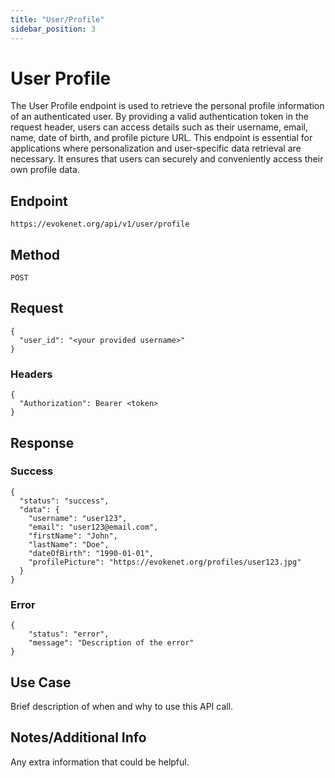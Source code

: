 ```yaml
---
title: "User/Profile"
sidebar_position: 3
---
```


# User Profile
The User Profile endpoint is used to retrieve the personal profile information of an authenticated user. By providing a valid authentication token in the request header, users can access details such as their username, email, name, date of birth, and profile picture URL. This endpoint is essential for applications where personalization and user-specific data retrieval are necessary. It ensures that users can securely and conveniently access their own profile data.

## Endpoint
```https://evokenet.org/api/v1/user/profile```

## Method
```POST```

## Request
```
{
  "user_id": "<your provided username>"
}
```

### Headers
```
{
  "Authorization": Bearer <token>
}
```

## Response

### Success
```
{
  "status": "success",
  "data": {
    "username": "user123",
    "email": "user123@email.com",
    "firstName": "John",
    "lastName": "Doe",
    "dateOfBirth": "1990-01-01",
    "profilePicture": "https://evokenet.org/profiles/user123.jpg"
  }
}
```

### Error
```
{
    "status": "error",
    "message": "Description of the error"
}
```

## Use Case
Brief description of when and why to use this API call.

## Notes/Additional Info
Any extra information that could be helpful.